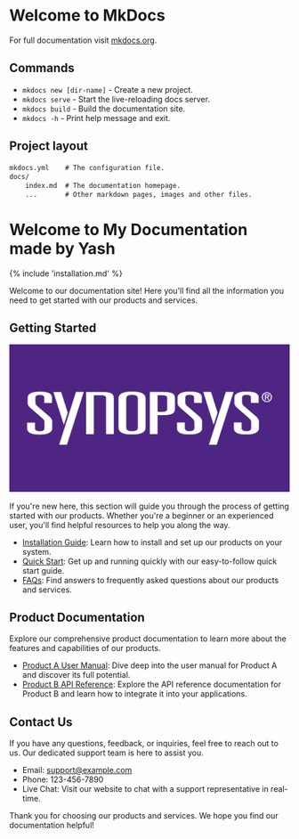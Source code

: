 # Welcome to MkDocs

For full documentation visit [mkdocs.org](https://www.mkdocs.org).

## Commands

* `mkdocs new [dir-name]` - Create a new project.
* `mkdocs serve` - Start the live-reloading docs server.
* `mkdocs build` - Build the documentation site.
* `mkdocs -h` - Print help message and exit.

## Project layout

    mkdocs.yml    # The configuration file.
    docs/
        index.md  # The documentation homepage.
        ...       # Other markdown pages, images and other files.
# Welcome to My Documentation made by Yash

{% include 'installation.md' %}

Welcome to our documentation site! Here you'll find all the information you need to get started with our products and services.

## Getting Started
![Example Image](Syno.jpeg)  

If you're new here, this section will guide you through the process of getting started with our products. Whether you're a beginner or an experienced user, you'll find helpful resources to help you along the way.

- [Installation Guide](installation.md): Learn how to install and set up our products on your system.
- [Quick Start](quick-start.md): Get up and running quickly with our easy-to-follow quick start guide.
- [FAQs](faqs.md): Find answers to frequently asked questions about our products and services.

## Product Documentation

Explore our comprehensive product documentation to learn more about the features and capabilities of our products.

- [Product A User Manual](product-a.md): Dive deep into the user manual for Product A and discover its full potential.
- [Product B API Reference](product-b.md): Explore the API reference documentation for Product B and learn how to integrate it into your applications.

## Contact Us

If you have any questions, feedback, or inquiries, feel free to reach out to us. Our dedicated support team is here to assist you.

- Email: support@example.com
- Phone: 123-456-7890
- Live Chat: Visit our website to chat with a support representative in real-time.

Thank you for choosing our products and services. We hope you find our documentation helpful!

